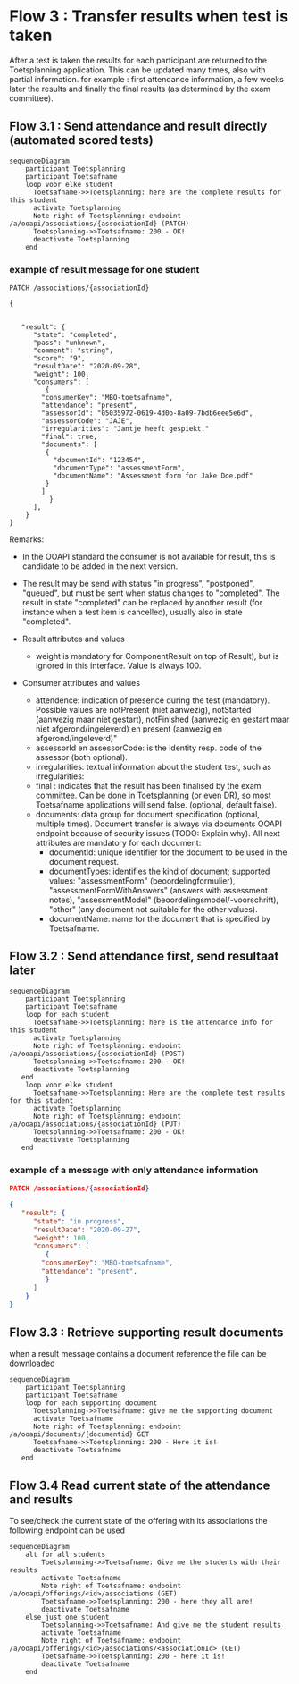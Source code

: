 # Flow 3 : Transfer results when test is taken

After a test is taken the results for each participant are returned to the Toetsplanning application. This can be updated many times, also with partial information. for example : first attendance information, a few weeks later the results and finally the final results (as determined by the exam committee).

## Flow 3.1 : Send attendance and result directly (automated scored tests)

```mermaid
sequenceDiagram
    participant Toetsplanning
    participant Toetsafname
    loop voor elke student
      Toetsafname->>Toetsplanning: here are the complete results for this student
      activate Toetsplanning
      Note right of Toetsplanning: endpoint /a/ooapi/associations/{associationId} (PATCH)
      Toetsplanning->>Toetsafname: 200 - OK!
      deactivate Toetsplanning
    end
```
   
### example of result message for one student
```
PATCH /associations/{associationId}

{
	

   "result": {
      "state": "completed",
      "pass": "unknown",
      "comment": "string",
      "score": "9",
      "resultDate": "2020-09-28",
      "weight": 100,
      "consumers": [
	     {
		"consumerKey": "MBO-toetsafname",
		"attendance": "present",
		"assessorId": "05035972-0619-4d0b-8a09-7bdb6eee5e6d",
		"assessorCode": "JAJE",
		"irregularities": "Jantje heeft gespiekt."
		"final": true,
		"documents": [
		 {
		   "documentId": "123454",
		   "documentType": "assessmentForm",
		   "documentName": "Assessment form for Jake Doe.pdf"
		 }
		]
	      }
      ],
    }
}
```
Remarks:
- In the OOAPI standard the consumer is not available for result, this is candidate to be added in the next version.
- The result may be send with status "in progress", "postponed", "queued", but must be sent when status changes to "completed". The result in state "completed" can be replaced by another result (for instance when a test item is cancelled), usually also in state "completed". 

- Result attributes and values
	- weight is mandatory for ComponentResult on top of Result), but is ignored in this interface. Value is always 100.
- Consumer attributes and values
	- attendence: indication of presence during the test (mandatory). Possible values are notPresent (niet aanwezig), notStarted (aanwezig maar niet gestart), notFinished (aanwezig en gestart maar niet afgerond/ingeleverd) en present (aanwezig en afgerond/ingeleverd)"
	- assessorId en assessorCode: is the identity resp. code of the assessor (both optional).
	- irregularities: textual information about the student test, such as irregularities: <to be added>
	- final : indicates that the result has been finalised by the exam committee. Can be done in Toetsplanning (or even DR), so most Toetsafname applications will send false. (optional, default false).
	- documents: data group for document specification (optional, multiple times). Document transfer is always via documents OOAPI endpoint because of security issues (TODO: Explain why). All next attributes are mandatory for each document:
		- documentId: unique identifier for the document to be used in the document request.
		- documentTypes: identifies the kind of document; supported values: "assessmentForm" (beoordelingformulier), "assessmentFormWithAnswers" (answers with assessment notes), "assessmentModel" (beoordelingsmodel/-voorschrift), "other" (any document not suitable for the other values). 
		- documentName: name for the document that is specified by Toetsafname.

## Flow 3.2 : Send attendance first, send resultaat later
```mermaid
sequenceDiagram
    participant Toetsplanning
    participant Toetsafname
    loop for each student
      Toetsafname->>Toetsplanning: here is the attendance info for this student
      activate Toetsplanning
      Note right of Toetsplanning: endpoint /a/ooapi/associations/{associationId} (POST)
      Toetsplanning->>Toetsafname: 200 - OK!
      deactivate Toetsplanning
   end
    loop voor elke student
      Toetsafname->>Toetsplanning: Here are the complete test results for this student
      activate Toetsplanning
      Note right of Toetsplanning: endpoint /a/ooapi/associations/{associationId} (PUT)
      Toetsplanning->>Toetsafname: 200 - OK!
      deactivate Toetsplanning
   end
```

### example of a message with only attendance information
```json
PATCH /associations/{associationId}

{
   "result": {
      "state": "in progress",
      "resultDate": "2020-09-27",
      "weight": 100,
      "consumers": [
	     {
		"consumerKey": "MBO-toetsafname",
		"attendance": "present",
	     }
      ]
    }
}
```
 
## Flow 3.3 : Retrieve supporting result documents
when a result message contains a document reference the file can be downloaded
```mermaid
sequenceDiagram
    participant Toetsplanning
    participant Toetsafname
    loop for each supporting document
      Toetsplanning->>Toetsafname: give me the supporting document
      activate Toetsafname
      Note right of Toetsplanning: endpoint /a/ooapi/documents/{documentid} GET
      Toetsafname->>Toetsplanning: 200 - Here it is!
      deactivate Toetsafname
   end

```

## Flow 3.4 Read current state of the attendance and results
To see/check the current state of the offering with its associations the following endpoint can be used
```mermaid
sequenceDiagram
    alt for all students
        Toetsplanning->>Toetsafname: Give me the students with their results
        activate Toetsafname
        Note right of Toetsafname: endpoint /a/ooapi/offerings/<id>/associations (GET)
        Toetsafname->>Toetsplanning: 200 - here they all are!
        deactivate Toetsafname
    else just one student
        Toetsplanning->>Toetsafname: And give me the student results
        activate Toetsafname
        Note right of Toetsafname: endpoint /a/ooapi/offerings/<id>/associations/<associationId> (GET)
        Toetsafname->>Toetsplanning: 200 - here it is!
        deactivate Toetsafname
    end
```
